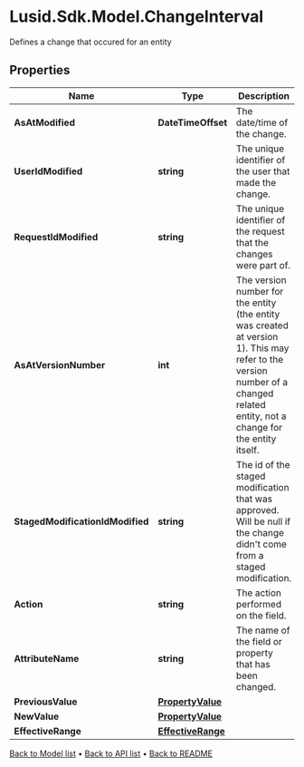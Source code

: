# Lusid.Sdk.Model.ChangeInterval
Defines a change that occured for an entity

## Properties

Name | Type | Description | Notes
------------ | ------------- | ------------- | -------------
**AsAtModified** | **DateTimeOffset** | The date/time of the change. | [optional] 
**UserIdModified** | **string** | The unique identifier of the user that made the change. | [optional] 
**RequestIdModified** | **string** | The unique identifier of the request that the changes were part of. | [optional] 
**AsAtVersionNumber** | **int** | The version number for the entity (the entity was created at version 1). This may refer to the version number of a changed related entity, not a change for the entity itself. | [optional] 
**StagedModificationIdModified** | **string** | The id of the staged modification that was approved. Will be null if the change didn&#39;t come from a staged modification. | [optional] 
**Action** | **string** | The action performed on the field. | [optional] 
**AttributeName** | **string** | The name of the field or property that has been changed. | [optional] 
**PreviousValue** | [**PropertyValue**](PropertyValue.md) |  | [optional] 
**NewValue** | [**PropertyValue**](PropertyValue.md) |  | [optional] 
**EffectiveRange** | [**EffectiveRange**](EffectiveRange.md) |  | [optional] 

[Back to Model list](../README.md#documentation-for-models) &#8226; [Back to API list](../README.md#documentation-for-api-endpoints) &#8226; [Back to README](../README.md)

